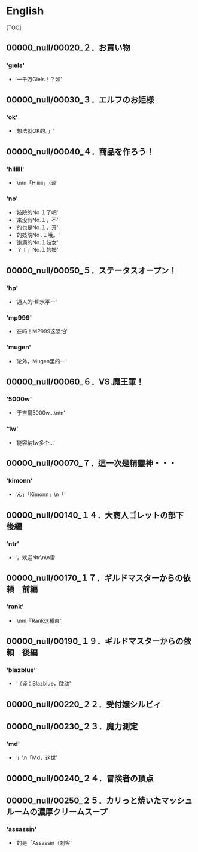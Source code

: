 # English

[TOC]

## 00000_null/00020_２．お買い物

### 'giels'

- '一千万Giels！？如'


## 00000_null/00030_３．エルフのお姫様

### 'ok'

- '想法就OK的。」'


## 00000_null/00040_４．商品を作ろう！

### 'hiiiiii'

- '\n\n「Hiiiiii」（译'

### 'no'

- '妓院的No １了吧'
- '来没有No.１，不'
- '的也是No.１，开'
- '的妓院No .１哦。'
- '饱满的No.１妓女'
- '？！」No.１的妓'


## 00000_null/00050_５．ステータスオープン！

### 'hp'

- '通人的HP水平一'

### 'mp999'

- '在吗！MP999这恐怕'

### 'mugen'

- '论外，Mugen里的一'


## 00000_null/00060_６．VS.魔王軍！

### '5000w'

- '于吉爾5000w…\n\n'

### '1w'

- '能容納1w多个…'


## 00000_null/00070_７．這一次是精靈神・・・

### 'kimonn'

- 'ん」「Kimonn」\n「'


## 00000_null/00140_１４．大商人ゴレットの部下　後編

### 'ntr'

- '，欢迎Ntr\n\n雷'


## 00000_null/00170_１７．ギルドマスターからの依頼　前編

### 'rank'

- '\n\n『Rank这種東'


## 00000_null/00190_１９．ギルドマスターからの依頼　後編

### 'blazblue'

- '（译：Blazblue，啟动'


## 00000_null/00220_２２．受付嬢シルビィ


## 00000_null/00230_２３．魔力測定

### 'md'

- '」\n「Md，这世'


## 00000_null/00240_２４．冒険者の頂点


## 00000_null/00250_２５．カリっと焼いたマッシュルームの濃厚クリームスープ

### 'assassin'

- '的是「Assassin（刺客'
